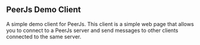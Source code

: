 ## PeerJs Demo Client

A simple demo client for PeerJs. This client is a simple web page that allows you to connect to a PeerJs server and send messages to other clients connected to the same server.

